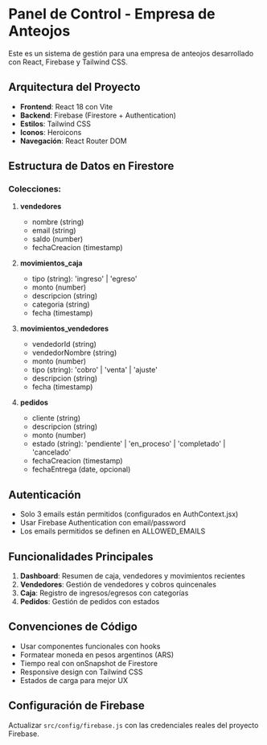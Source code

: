 <!-- Use this file to provide workspace-specific custom instructions to Copilot. For more details, visit https://code.visualstudio.com/docs/copilot/copilot-customization#_use-a-githubcopilotinstructionsmd-file -->

# Panel de Control - Empresa de Anteojos

Este es un sistema de gestión para una empresa de anteojos desarrollado con React, Firebase y Tailwind CSS.

## Arquitectura del Proyecto

- **Frontend**: React 18 con Vite
- **Backend**: Firebase (Firestore + Authentication)
- **Estilos**: Tailwind CSS
- **Iconos**: Heroicons
- **Navegación**: React Router DOM

## Estructura de Datos en Firestore

### Colecciones:

1. **vendedores**
   - nombre (string)
   - email (string) 
   - saldo (number)
   - fechaCreacion (timestamp)

2. **movimientos_caja**
   - tipo (string): 'ingreso' | 'egreso'
   - monto (number)
   - descripcion (string)
   - categoria (string)
   - fecha (timestamp)

3. **movimientos_vendedores**
   - vendedorId (string)
   - vendedorNombre (string)
   - monto (number)
   - tipo (string): 'cobro' | 'venta' | 'ajuste'
   - descripcion (string)
   - fecha (timestamp)

4. **pedidos**
   - cliente (string)
   - descripcion (string)
   - monto (number)
   - estado (string): 'pendiente' | 'en_proceso' | 'completado' | 'cancelado'
   - fechaCreacion (timestamp)
   - fechaEntrega (date, opcional)

## Autenticación

- Solo 3 emails están permitidos (configurados en AuthContext.jsx)
- Usar Firebase Authentication con email/password
- Los emails permitidos se definen en ALLOWED_EMAILS

## Funcionalidades Principales

1. **Dashboard**: Resumen de caja, vendedores y movimientos recientes
2. **Vendedores**: Gestión de vendedores y cobros quincenales
3. **Caja**: Registro de ingresos/egresos con categorías
4. **Pedidos**: Gestión de pedidos con estados

## Convenciones de Código

- Usar componentes funcionales con hooks
- Formatear moneda en pesos argentinos (ARS)
- Tiempo real con onSnapshot de Firestore
- Responsive design con Tailwind CSS
- Estados de carga para mejor UX

## Configuración de Firebase

Actualizar `src/config/firebase.js` con las credenciales reales del proyecto Firebase.
